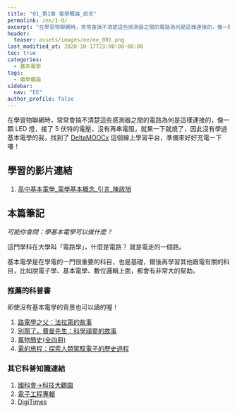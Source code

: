 ```yaml
---
title: "01_第1章 電學概論_前言"
permalink: /ee/1-0/
excerpt: "在學習物聯網時，常常會搞不清楚這些感測器之間的電路為何是這樣連接的，像一顆 LED 燈，接了 5 伏特的電壓，沒有再串電阻，就果一下就燒了，因此沒有學過基本電學的我，找到了 DeltaMOOCx 這個線上學習平台，準備來好好充電一下嘍！"
header:
  teaser: assets/images/ee/ee_001.png
last_modified_at: 2020-10-17T23:00:00-00:00
toc: true
categories:
  - 基本電學
tags:
  - 電學概論
sidebar:
  nav: "EE"
author_profile: false
---
```


在學習物聯網時，常常會搞不清楚這些感測器之間的電路為何是這樣連接的，像一顆 LED 燈，接了 5 伏特的電壓，沒有再串電阻，就果一下就燒了，因此沒有學過基本電學的我，找到了 [DeltaMOOCx](https://high.deltamoocx.net/) 這個線上學習平台，準備來好好充電一下嘍！ 

## 學習的影片連結
1. [高中基本電學_電學基本概念_引言_陳政旭](https://youtu.be/j-Vo6ORclzA)

## 本篇筆記

*可能你會問：學基本電學可以做什麼？*

這門學科在大學叫「電路學」，什麼是電路？ 就是電走的一個路。

基本電學是在學電的一門很重要的科目，也是基礎，爾後再學習其他跟電有關的科目，比如說電子學、基本電學、數位邏輯上面，都會有非常大的幫助。

### 推薦的科普書
即使沒有基本電學的背景也可以讀的喔！
1. [路電學之父：法拉第的故事](https://www.books.com.tw/products/0010773845)
2. [別鬧了，費曼先生：科學頑童的故事](https://www.books.com.tw/products/0010788565)
3. [萬物簡史(全四冊)](https://www.books.com.tw/products/0010474135)
4. [電的旅程：探索人類駕馭電子的歷史過程](https://www.books.com.tw/products/0010799155)

### 其它科普知識連結
1. [國科會->科技大觀園](https://scitechvista.nat.gov.tw/article/hot)
2. [電子工程專輯](https://www.eettaiwan.com/)
3. [DigiTimes](https://www.digitimes.com.tw/)


